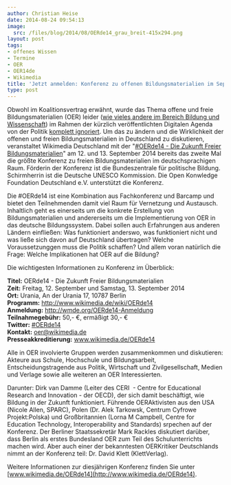 ```yaml
---
author: Christian Heise
date: 2014-08-24 09:54:13
image:
  src: /files/blog/2014/08/OERde14_grau_breit-415x294.png
layout: post
tags:
- offenes Wissen
- Termine
- OER
- OER14de
- Wikimedia
title: 'Jetzt anmelden: Konferenz zu offenen Bildungsmaterialien im September 2014 in Berlin (#OER14de)'
type: post
---
```


Obwohl im Koalitionsvertrag erwähnt, wurde das Thema offene und freie Bildungsmaterialien (OER) leider ([wie vieles andere im Bereich Bildung und Wissenschaft](http://cdc.leuphana.com/news/news/blog-article/aus-einer-geschlossenen-alpha-muss-schnell-eine-offene-beta-werden/)) im Rahmen der kürzlich veröffentlichten Digitalen Agenda von der Politik [komplett ignoriert](http://buendnis-freie-bildung.de/stellungnahme-digitale-agenda-oer-lehrmittel-bildung/). Um das zu ändern und die Wirklichkeit der offenen und freien Bildungsmaterialien in Deutschland zu diskutieren, veranstaltet Wikimedia Deutschland mit der "[#OERde14 - Die Zukunft Freier Bildungsmaterialien](https://www.wikimedia.de/wiki/OERde14)" am 12\. und 13. September 2014 bereits das zweite Mal die größte Konferenz zu freien Bildungsmaterialien im deutschsprachigen Raum. Förderin der Konferenz ist die Bundeszentrale für politische Bildung. Schirmherrin ist die Deutsche UNESCO Kommission. Die Open Konwledge Foundation Deutschland e.V. unterstützt die Konferenz.

Die #OERde14 ist eine Kombination aus Fachkonferenz und Barcamp und bietet den Teilnehmenden damit viel Raum für Vernetzung und Austausch. Inhaltlich geht es einerseits um die konkrete Erstellung von Bildungsmaterialien und andererseits um die Implementierung von OER in das deutsche Bildungssystem. Dabei sollen auch Erfahrungen aus anderen Ländern einfließen: Was funktioniert anderswo, was funktioniert nicht und was ließe sich davon auf Deutschland übertragen? Welche Voraussetzunggen muss die Politik schaffen? Und allem voran natürlich die Frage: Welche Implikationen hat OER auf die Bildung?

Die wichtigesten Informationen zu Konferenz im Überblick:

**Titel:** OERde14 - Die Zukunft Freier Bildungsmaterialien  
**Zeit:** Freitag, 12. September und Samstag, 13. September 2014  
**Ort:** Urania, An der Urania 17, 10787 Berlin  
**Programm:** <http://www.wikimedia.de/wiki/OERde14>  
**Anmeldung:** <http://wmde.org/OERde14-Anmeldung>  
**Teilnahmegebühr:** 50,- €, ermäßigt 30,- €  
**Twitter:** [#OERde14](https://twitter.com/search?q=%23OERde14)  
**Kontakt:** oer@wikimedia.de  
**Presseakkreditierung:** www.wikimedia.de/OERde14

Alle in OER involvierte Gruppen werden zusammenkommen und diskutieren: Akteure aus Schule, Hochschule und Bildungsarbeit, Entscheidungstragende aus Politik, Wirtschaft und Zivilgesellschaft, Medien und Verlage sowie alle weiteren an OER Interessierten.

Darunter: Dirk van Damme (Leiter des CERI  - Centre for Educational Research and Innovation - der OECD), der sich damit beschäftigt, wie Bildung in der Zukunft funktioniert. Führende OER­Aktivisten aus den USA (Nicole Allen, SPARC), Polen (Dr. Alek Tarkowsk, Centrum Cyfrowe Projekt:Polska) und Großbritannien (Lorna M Campbell, Centre for Education Technology, Interoperability and Standards) srpechen auf der Konferenz. Der Berliner Staatssekretär Mark Rackles diskutiert darüber, dass Berlin als erstes Bundesland OER zum Teil des Schulunterrichts machen wird. Aber auch einer der bekanntesten OER­Kritiker Deutschlands nimmt an der Konferenz teil: Dr. David Klett (Klett­Verlag).

Weitere Informationen zur diesjährigen Konferenz finden Sie unter [www.wikimedia.de/OERde14](http://www.wikimedia.de/OERde14).